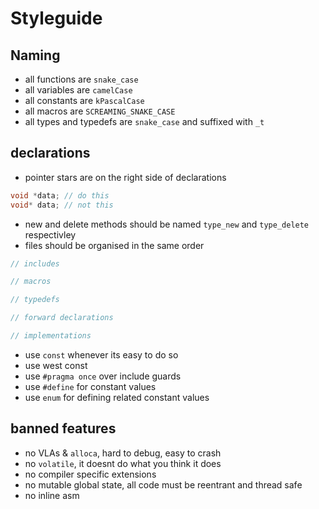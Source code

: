 # Styleguide

## Naming

* all functions are `snake_case`
* all variables are `camelCase`
* all constants are `kPascalCase`
* all macros are `SCREAMING_SNAKE_CASE`
* all types and typedefs are `snake_case` and suffixed with `_t`

## declarations
* pointer stars are on the right side of declarations
```c
void *data; // do this
void* data; // not this
```
* new and delete methods should be named `type_new` and `type_delete` respectivley
* files should be organised in the same order
```c
// includes

// macros

// typedefs

// forward declarations

// implementations
```
* use `const` whenever its easy to do so
* use west const
* use `#pragma once` over include guards
* use `#define` for constant values
* use `enum` for defining related constant values

## banned features
* no VLAs & `alloca`, hard to debug, easy to crash
* no `volatile`, it doesnt do what you think it does
* no compiler specific extensions
* no mutable global state, all code must be reentrant and thread safe
* no inline asm

